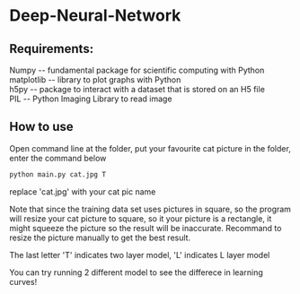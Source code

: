 # Deep-Neural-Network

## Requirements:

Numpy -- fundamental package for scientific computing with Python  
matplotlib -- library to plot graphs with Python  
h5py -- package to interact with a dataset that is stored on an H5 file  
PIL -- Python Imaging Library to read image  

## How to use
Open command line at the folder, put your favourite cat picture in the folder, enter the command below  
```bash
python main.py cat.jpg T
```  
replace 'cat.jpg' with your cat pic name  

Note that since the training data set uses pictures in square, so the program will resize your cat picture to square, so it your picture is a rectangle, it might squeeze the picture so the result will be inaccurate. Recommand to resize the picture manually to get the best result.

The last letter 'T' indicates two layer model, 'L' indicates L layer model

You can try running 2 different model to see the differece in learning curves!
